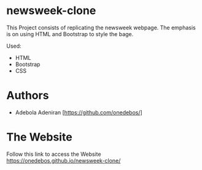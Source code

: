 # newsweek-clone
This Project consists of replicating the newsweek webpage. The emphasis is on using HTML and Bootstrap to style the bage.

Used:
- HTML
- Bootstrap
- CSS

# Authors
- Adebola Adeniran  [https://github.com/onedebos/]

# The Website
Follow this link to access the Website 
https://onedebos.github.io/newsweek-clone/

